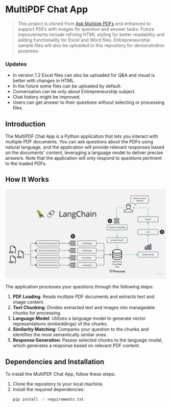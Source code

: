 # MultiPDF Chat App

> This project is cloned from [Ask Multiple PDFs](https://github.com/alejandro-ao/ask-multiple-pdfs) and enhanced to support PDFs with images for question and answer tasks. Future improvements include refining HTML styling for better readability and adding functionality for Excel and Word files. Entrepreneurship sample files will also be uploaded to this repository for demonstration purposes.
### Updates
- In version 1.2 Excel files can also be uploaded for Q&A and visual is better with changes in HTML.
- In the future some files can be uploaded by default.
- Conversation can be only about Entrepreneurship subject.
- Chat history might be improved.
- Users can get answer to their questions without selecting or processing files.

## Introduction
The MultiPDF Chat App is a Python application that lets you interact with multiple PDF documents. You can ask questions about the PDFs using natural language, and the application will provide relevant responses based on the documents' content, leveraging a language model to deliver precise answers. Note that the application will only respond to questions pertinent to the loaded PDFs.

## How It Works

![MultiPDF Chat App Diagram](./docs/PDF-LangChain.jpg)

The application processes your questions through the following steps:

1. **PDF Loading**: Reads multiple PDF documents and extracts text and image content.
2. **Text Chunking**: Divides extracted text and images into manageable chunks for processing.
3. **Language Model**: Utilizes a language model to generate vector representations (embeddings) of the chunks.
4. **Similarity Matching**: Compares your question to the chunks and identifies the most semantically similar ones.
5. **Response Generation**: Passes selected chunks to the language model, which generates a response based on relevant PDF content.

## Dependencies and Installation

To install the MultiPDF Chat App, follow these steps:

1. Clone the repository to your local machine.
2. Install the required dependencies:
   ```bash
   pip install -r requirements.txt
